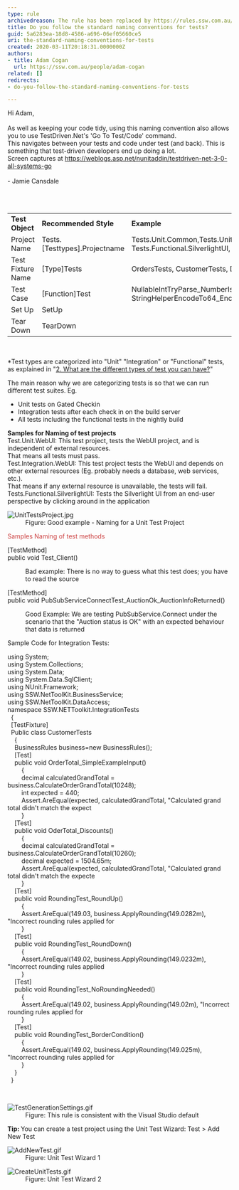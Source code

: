 ```yaml
---
type: rule
archivedreason: The rule has been replaced by https://rules.ssw.com.au/follow-naming-conventions-for-tests-and-test-projects
title: Do you follow the standard naming conventions for tests?
guid: 5a6283ea-18d8-4586-a696-06ef05660ce5
uri: the-standard-naming-conventions-for-tests
created: 2020-03-11T20:18:31.0000000Z
authors:
- title: Adam Cogan
  url: https://ssw.com.au/people/adam-cogan
related: []
redirects:
- do-you-follow-the-standard-naming-conventions-for-tests

---
```



<p class="ssw15-rteElement-Reference">Hi Adam,<br><br>As well as keeping your code tidy, using this naming convention also allows you to use TestDriven.Net's 'Go To Test/Code' command.<br>This navigates between your tests and code under test (and back). This is something that test-driven developers end up doing a lot.<br>Screen captures at <a href="https://weblogs.asp.net/nunitaddin/testdriven-net-3-0-all-systems-go">https://weblogs.asp.net/nunitaddin/testdriven-net-3-0-all-systems-go</a><br><br>- Jamie Cansdale<br></p>
<br><excerpt class='endintro'></excerpt><br>
<table cellspacing="0" width="100%" class="ssw15-rteTable-default"><tbody><tr><td class="ssw15-rteTable-default" style="width:33.3333%;"> 
            <strong>Test Object</strong></td><td class="ssw15-rteTable-default" style="width:33.3333%;"> 
            <strong>Recommended Style</strong></td><td class="ssw15-rteTable-default" style="width:33.3333%;"> 
            <strong>Example</strong></td></tr><tr><td class="ssw15-rteTable-default">Project Name</td><td class="ssw15-rteTable-default">Tests.[Testtypes].Projectname</td><td class="ssw15-rteTable-default">Tests.Unit.Common,Tests.Unit.WebFrontend,Test.Integration.MainWCFService<br>Tests.Functional.SilverlightUI, Tests.Functional.WebUI *</td></tr><tr><td class="ssw15-rteTable-default">Test Fixture Name</td><td class="ssw15-rteTable-default">[Type]Tests</td><td class="ssw15-rteTable-default">OrdersTests, CustomerTests, DeveloperTests</td></tr><tr><td class="ssw15-rteTable-default">Test Case</td><td class="ssw15-rteTable-default">[Function]Test</td><td class="ssw15-rteTable-default">NullableIntTryParse_NumberIsValid1_Return1, StringHelperEncodeTo64_EncodeAndUnencodeString_ReturnSameString</td></tr><tr><td class="ssw15-rteTable-default">Set Up</td><td class="ssw15-rteTable-default">SetUp</td><td class="ssw15-rteTable-default"> </td></tr><tr><td class="ssw15-rteTable-default">Tear Down</td><td class="ssw15-rteTable-default">TearDown</td><td class="ssw15-rteTable-default"> </td></tr></tbody></table><p> 
   <br> 
</p><p>*Test types are categorized into "Unit" "Integration" or "Functional" tests, as explained in "<a href="https://www.ssw.com.au/ssw/Standards/Rules/RulesToBetterUnitTests.aspx#TypesOfTests">2. What are the different types of test you can have?</a>"</p><p>The main reason why we are categorizing tests is so that we can run different test suites. Eg.</p><ul><li>Unit tests on Gated Checkin</li><li>Integration tests after each check in on the build server</li><li>All tests including the functional tests in the nightly build</li></ul><p> 
   <strong>Samples for Naming of test projects</strong><br>Test.Unit.WebUI: This test project, tests the WebUI project, and is independent of external resources.<br>That means all tests must pass.<br>Test.Integration.WebUI: This test project tests the WebUI and depends on other external resources (Eg. probably needs a database, web services, etc.).<br>That means if any external resource is unavailable, the tests will fail.<br>Tests.Functional.SilverlightUI: Tests the Silverlight UI from an end-user perspective by clicking around in the application</p><dl class="goodImage"><dt>
      <img src="UnitTestsProject.jpg" alt="UnitTestsProject.jpg" />
   </dt><dd>Figure: Good example - Naming for a Unit Test Project</dd></dl> 
<span style="color:#cc4141;font-family:"segoe ui", "trebuchet ms", tahoma, arial, verdana, sans-serif;font-size:18px;">Samples Naming of test methods​​​</span>
<p class="ssw15-rteElement-CodeArea"> [TestMethod]<br> public void Test_Client()</p><dd class="ssw15-rteElement-FigureBad">Bad example: There is no way to guess what this test does; you have to read the source​​<br></dd><p class="ssw15-rteElement-CodeArea"> [TestMethod]<br> public void PubSubServiceConnectTest_AuctionOk_AuctionInfoReturned()</p><dd class="ssw15-rteElement-FigureGood">Good Example: We are testing PubSubSe​rvice.Connect under the scenario that the "Auction status is OK" with an expected behaviour that data is returned</dd><p>Sample Code for Integration Tests:</p><p class="ssw15-rteElement-CodeArea">using System;<br>using System.Collections;<br>using System.Data;<br>using System.Data.SqlClient;<br>using NUnit.Framework;<br>using SSW.NetToolKit.BusinessService;<br>using SSW.NetToolKit.DataAccess;<br>namespace SSW.NETToolkit.IntegrationTests<br>  {<br>  [TestFixture]<br>  Public class CustomerTests<br>    {<br>    BusinessRules business=new BusinessRules(); 
   <br>    [Test]<br>    public void OrderTotal_SimpleExampleInput()<br>        {<br>        decimal calculatedGrandTotal = business.CalculateOrderGrandTotal(10248);<br>        int expected = 440;<br>        Assert.AreEqual(expected, calculatedGrandTotal, "Calculated grand total didn't match the expect<br>        }<br>    [Test]<br>    public void OderTotal_Discounts()<br>        {<br>        decimal calculatedGrandTotal = business.CalculateOrderGrandTotal(10260);<br>        decimal expected = 1504.65m;<br>        Assert.AreEqual(expected, calculatedGrandTotal, "Calculated grand total didn't match the expecte<br>        }<br>    [Test]<br>    public void RoundingTest_RoundUp()<br>        {<br>        Assert.AreEqual(149.03, business.ApplyRounding(149.0282m), "Incorrect rounding rules applied for<br>        }<br>    [Test]<br>    public void RoundingTest_RoundDown()<br>        {<br>        Assert.AreEqual(149.02, business.ApplyRounding(149.0232m), "Incorrect rounding rules applied 
   <br>        }<br>    [Test]<br>    public void RoundingTest_NoRoundingNeeded()<br>        {<br>        Assert.AreEqual(149.02, business.ApplyRounding(149.02m), "Incorrect rounding rules applied for 
   <br>        }<br>    [Test]<br>    public void RoundingTest_BorderCondition()<br>        {<br>        Assert.AreEqual(149.02, business.ApplyRounding(149.025m), "Incorrect rounding rules applied for<br>        }<br>    }<br>  }<br></p>
​
<dl class="image"><dt><img src="TestGenerationSettings.gif" alt="TestGenerationSettings.gif" /></dt><dd>Figure: This rule is consistent with the Visual Studio default</dd></dl> 
   <b>Tip: </b>You can create a test project using the Unit Test Wizard: Test &gt; Add New Test<p></p><dl class="image"><dt>​​<img src="AddNewTest.gif" alt="AddNewTest.gif" /></dt><dd>Figure: Unit Test Wizard 1</dd></dl><dl class="image"><dt><img src="CreateUnitTests.gif" alt="CreateUnitTests.gif" /></dt><dd>Figure: Unit Test Wizard 2</dd></dl>


